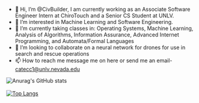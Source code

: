 - 👋 Hi, I’m @CivBuilder, I am currently working as an Associate Software Engineer Intern at ChiroTouch and a Senior CS Student at UNLV.
- 👀 I’m interested in Machine Learning and Software Engineering.
- 🌱 I’m currently taking classes in: Operating Systems, Machine Learning, Analysis of Algorithms, Information Assurance, Advanced Internet Programming, and Automata/Formal Languages
- 💞️ I’m looking to collaborate on a neural network for drones for use in search and rescue operations
- 📫 How to reach me message me on here or send me an email- catecc1@unlv.nevada.edu

<!---
CivBuilder/CivBuilder is a ✨ special ✨ repository because its `README.md` (this file) appears on your GitHub profile.
You can click the Preview link to take a look at your changes.
--->

![Anurag's GitHub stats](https://github-readme-stats.vercel.app/api?username=CivBuilder&show_icons=true&theme=tokyonight)
<br><br>
[![Top Langs](https://github-readme-stats.vercel.app/api/top-langs/?username=CivBuilder&langs_count=8)](https://github.com/anuraghazra/github-readme-stats)
